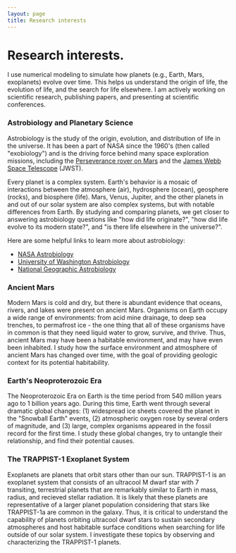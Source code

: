 ```yaml
---
layout: page
title: Research interests
---
```


# Research interests.

I use numerical modeling to simulate how planets (e.g., Earth, Mars, exoplanets) evolve over time. This helps us understand the origin of life, the evolution of life, and the search for life elsewhere. I am actively working on scientific research, publishing papers, and presenting at scientific conferences.

### Astrobiology and Planetary Science

Astrobiology is the study of the origin, evolution, and distribution of life in the universe. It has been a part of NASA since the 1960's (then called "exobiology") and is the driving force behind many space exploration missions, including the [Perseverance rover on Mars](https://astrobiology.nasa.gov/missions/2020-mars-rover/) and the [James Webb Space Telescope](https://astrobiology.nasa.gov/missions/jwst/) (JWST).

Every planet is a complex system. Earth's behavior is a mosaic of interactions between the atmosphere (air), hydrosphere (ocean), geosphere (rocks), and biosphere (life). Mars, Venus, Jupiter, and the other planets in and out of our solar system are also complex systems, but with notable differences from Earth. By studying and comparing planets, we get closer to answering astrobiology questions like "how did life originate?", "how did life evolve to its modern state?", and "is there life elsewhere in the universe?".

Here are some helpful links to learn more about astrobiology:

* [NASA Astrobiology](https://astrobiology.nasa.gov/about/)
* [University of Washington Astrobiology](https://depts.washington.edu/astrobio/wordpress/about-us/what-is-astrobiology/)
* [National Geographic Astrobiology](https://www.nationalgeographic.com/astrobiology/)

### Ancient Mars

<!-- All known life requires liquid water. Modern Mars is cold and dry, but there was abundant liquid water on ancient Mars. We know this from two lines of evidence: (1) pictures of Mars's surface show geologic features that resulted from flowing liquid water, like ancient river valleys and deltas; (2) chemical analysis from Mars rovers has revealed the presence of minerals that can only form when there is liquid water. Organisms on Earth occupy a wide range of environments: from acid mine drainage, to deep sea trenches, to permafrost ice. The one thing that all of these organisms have in common is that they need liquid water to grow, survive, and thrive. So, when we search for life on other planets, it is our first instinct to search for places that have liquid water. This is what makes ancient Mars so interesting: It is the only place in the history of the solar system - besides Earth - where we have evidence for liquid water on the surface of a planet or moon. Thus, the overarching scientific question regarding ancient Mars is: did ancient Mars have the conditions to support life? If so, was ancient Mars inhabited? -->

Modern Mars is cold and dry, but there is abundant evidence that oceans, rivers, and lakes were present on ancient Mars. Organisms on Earth occupy a wide range of environments: from acid mine drainage, to deep sea trenches, to permafrost ice - the one thing that all of these organisms have in common is that they need liquid water to grow, survive, and thrive. Thus, ancient Mars may have been a habitable environment, and may have even been inhabited. I study how the surface environment and atmosphere of ancient Mars has changed over time, with the goal of providing geologic context for its potential habitability.

### Earth's Neoproterozoic Era

The Neoproterozoic Era on Earth is the time period from 540 million years ago to 1 billion years ago. During this time, Earth went through several dramatic global changes: (1) widespread ice sheets covered the planet in the "Snowball Earth" events, (2) atmospheric oxygen rose by several orders of magnitude, and (3) large, complex organisms appeared in the fossil record for the first time. I study these global changes, try to untangle their relationship, and find their potential causes.

### The TRAPPIST-1 Exoplanet System

Exoplanets are planets that orbit stars other than our sun. TRAPPIST-1 is an exoplanet system that consists of an ultracool M dwarf star with 7 transiting, terrestrial planets that are remarkably similar to Earth in mass, radius, and recieved stellar radiation. It is likely that these planets are representative of a larger planet population considering that stars like TRAPPIST-1a are common in the galaxy. Thus, it is critical to understand the capability of planets orbiting ultracool dwarf stars to sustain secondary atmospheres and host habitable surface conditions when searching for life outside of our solar system. I investigate these topics by observing and characterizing the TRAPPIST-1 planets.